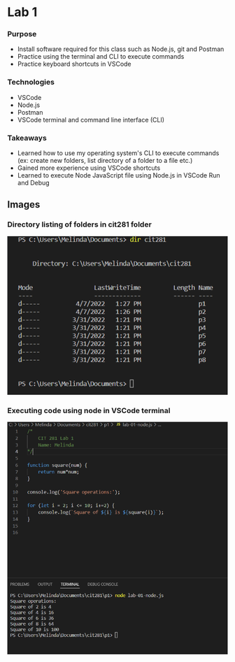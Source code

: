 # Lab 1

### Purpose
- Install software required for this class such as Node.js, git and Postman
- Practice using the terminal and CLI to execute commands
- Practice keyboard shortcuts in VSCode

### Technologies
- VSCode
- Node.js
- Postman
- VSCode terminal and command line interface (CLI)

### Takeaways
- Learned how to use my operating system's CLI to execute commands (ex: create new folders, list directory of a folder to a file etc.)
- Gained more experience using VSCode shortcuts 
- Learned to execute Node JavaScript file using Node.js in VSCode Run and Debug

## Images ##

### Directory listing of folders in cit281 folder ### 
![Directory listing of folders in cit281 folder](lab-01-folders.PNG)

### Executing code using node in VSCode terminal ### 
![Executing file using node in VSCode terminal](lab-01-node.PNG)
